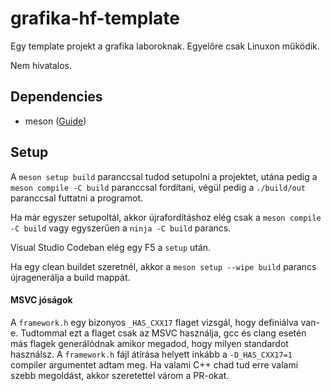 # grafika-hf-template

Egy template projekt a grafika laboroknak.
Egyelőre csak Linuxon működik.

Nem hivatalos.

## Dependencies

- meson ([Guide](https://mesonbuild.com/Quick-guide.html))

## Setup

A `meson setup build` paranccsal tudod setupolni a projektet, utána pedig a `meson compile -C build` paranccsal fordítani, végül pedig a `./build/out` paranccsal futtatni a programot.

Ha már egyszer setupoltál, akkor újrafordításhoz elég csak a `meson compile -C build` vagy egyszerűen a `ninja -C build` parancs.

Visual Studio Codeban elég egy F5 a `setup` után.

Ha egy clean buildet szeretnél, akkor a `meson setup --wipe build` parancs újragenerálja a build mappát.

#### MSVC jóságok

A `framework.h` egy bizonyos `_HAS_CXX17` flaget vizsgál, hogy definiálva van-e. Tudtommal ezt a flaget csak az MSVC használja, gcc és clang esetén más flagek generálódnak amikor megadod, hogy milyen standardot használsz. A `framework.h` fájl átírása helyett inkább a `-D_HAS_CXX17=1` compiler argumentet adtam meg. Ha valami C++ chad tud erre valami szebb megoldást, akkor szeretettel várom a PR-okat.
